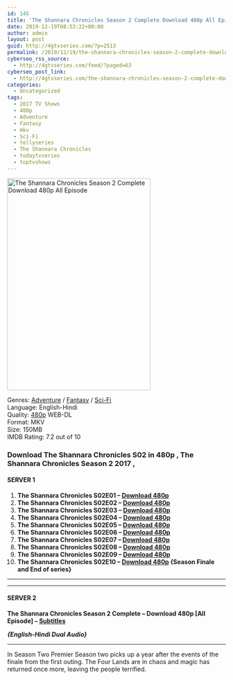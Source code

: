 ```yaml
---
id: 145
title: 'The Shannara Chronicles Season 2 Complete Download 480p All Episode {Dual Audio}'
date: 2019-12-19T08:53:22+00:00
author: admin
layout: post
guid: http://4gtvseries.com/?p=2513
permalink: /2019/12/19/the-shannara-chronicles-season-2-complete-download-480p-all-episode-dual-audio/
cyberseo_rss_source:
  - http://4gtvseries.com/feed/?paged=63
cyberseo_post_link:
  - http://4gtvseries.com/the-shannara-chronicles-season-2-complete-download-480p-all-episode/
categories:
  - Uncategorized
tags:
  - 2017 TV Shows
  - 480p
  - Adventure
  - Fantasy
  - mkv
  - Sci-Fi
  - tellyseries
  - The Shannara Chronicles
  - todaytvseries
  - toptvshows
---
```

<img loading="lazy" class="aligncenter" src="https://3.bp.blogspot.com/-W5n7JFAq_rU/Xfs5KayUmQI/AAAAAAAAAkI/GIVZYt2iPlg_3eH3mMO8W91WRWqTYAHfACK4BGAYYCw/s1600/The%2BShannara%2BChronicles%2BSeason%2B2.jpg" alt="The Shannara Chronicles Season 2 Complete Download 480p All Episode" width="330" height="488" />

Genres: <a href="http://4gtvseries.com/tag/adventure/" data-wpel-link="internal">Adventure</a> / <a href="http://4gtvseries.com/tag/fantasy/" data-wpel-link="internal">Fantasy</a> / <a href="http://4gtvseries.com/tag/sci-fi/" data-wpel-link="internal">Sci-Fi</a>  
Language: English-Hindi  
Quality:&nbsp;<a href="http://4gtvseries.com/tag/480p/" data-wpel-link="internal">480p</a> WEB-DL  
Format: MKV  
Size: 150MB  
IMDB Rating: 7.2 out of 10

### **Download The Shannara Chronicles S02 in 480p , The Shannara Chronicles Season 2 2017 ,&nbsp;**

#### <span><strong>SERVER 1</strong></span>

  1. **The Shannara Chronicles S02E01 – <a href="http://slink.dl480p.xyz/u6DA1bV" data-wpel-link="external" target="_blank" rel="nofollow external noopener noreferrer" class="wpel-icon-left"><i class="wpel-icon fa fa-download" aria-hidden="true"></i>Download 480p</a>**
  2. **The Shannara Chronicles S02E02 – <a href="http://slink.dl480p.xyz/n4779lZO" data-wpel-link="external" target="_blank" rel="nofollow external noopener noreferrer" class="wpel-icon-left"><i class="wpel-icon fa fa-download" aria-hidden="true"></i>Download 480p</a>**
  3. **The Shannara Chronicles S02E03 – <a href="http://slink.dl480p.xyz/6Spg07t" data-wpel-link="external" target="_blank" rel="nofollow external noopener noreferrer" class="wpel-icon-left"><i class="wpel-icon fa fa-download" aria-hidden="true"></i>Download 480p</a>**
  4. **The Shannara Chronicles S02E04 – <a href="http://slink.dl480p.xyz/qwS1K" data-wpel-link="external" target="_blank" rel="nofollow external noopener noreferrer" class="wpel-icon-left"><i class="wpel-icon fa fa-download" aria-hidden="true"></i>Download 480p</a>**
  5. **The Shannara Chronicles S02E05 – <a href="http://slink.dl480p.xyz/V0doxZID" data-wpel-link="external" target="_blank" rel="nofollow external noopener noreferrer" class="wpel-icon-left"><i class="wpel-icon fa fa-download" aria-hidden="true"></i>Download 480p</a>**
  6. **The Shannara Chronicles S02E06 – <a href="http://slink.dl480p.xyz/0uHg" data-wpel-link="external" target="_blank" rel="nofollow external noopener noreferrer" class="wpel-icon-left"><i class="wpel-icon fa fa-download" aria-hidden="true"></i>Download 480p</a>**
  7. **The Shannara Chronicles S02E07 – <a href="http://slink.dl480p.xyz/oL0ea" data-wpel-link="external" target="_blank" rel="nofollow external noopener noreferrer" class="wpel-icon-left"><i class="wpel-icon fa fa-download" aria-hidden="true"></i>Download 480p</a>**
  8. **The Shannara Chronicles S02E08 – <a href="http://slink.dl480p.xyz/0p5btyH" data-wpel-link="external" target="_blank" rel="nofollow external noopener noreferrer" class="wpel-icon-left"><i class="wpel-icon fa fa-download" aria-hidden="true"></i>Download 480p</a>**
  9. **The Shannara Chronicles S02E09 – <a href="http://slink.dl480p.xyz/YEDRW8V" data-wpel-link="external" target="_blank" rel="nofollow external noopener noreferrer" class="wpel-icon-left"><i class="wpel-icon fa fa-download" aria-hidden="true"></i>Download 480p</a>**
 10. **The Shannara Chronicles S02E10 – <a href="http://slink.dl480p.xyz/RIM9rtU" data-wpel-link="external" target="_blank" rel="nofollow external noopener noreferrer" class="wpel-icon-left"><i class="wpel-icon fa fa-download" aria-hidden="true"></i>Download 480p</a> {Season Finale and End of series}**

* * *

* * *

#### <span><strong>SERVER 2</strong></span>

**The Shannara Chronicles Season 2 Complete – Download 480p [All Episode] – <a href="https://subscene.com/subtitles/the-shannara-chronicles-second-season" data-wpel-link="external" target="_blank" rel="nofollow external noopener noreferrer" class="wpel-icon-left"><i class="wpel-icon fa fa-download" aria-hidden="true"></i>Subtitles</a>**

<span><em><strong>{English-Hindi Dual Audio}</strong></em></span>

* * *

In Season Two Premier Season two picks up a year after the events of the finale from the first outing. The Four Lands are in chaos and magic has returned once more, leaving the people terrified.

<div align="center">
</div>